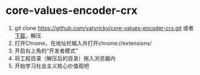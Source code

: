 # core-values-encoder-crx

1. git clone https://github.com/yatyricky/core-values-encoder-crx.git 或者 [下载](https://github.com/yatyricky/core-values-encoder-crx/archive/master.zip)，解压
2. 打开Chrome，在地址栏输入并打开chrome://extensions/
3. 开启右上角的“开发者模式”
4. 将工程目录（解压后的目录）拖入浏览器内
5. 开始学习社会主义核心价值观吧
